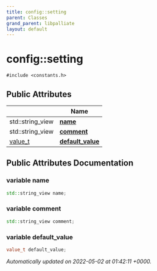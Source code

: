 ```yaml
---
title: config::setting
parent: Classes
grand_parent: libpalliate
layout: default
---
```


# config::setting






`#include <constants.h>`

## Public Attributes

|                | Name           |
| -------------- | -------------- |
| std::string_view | **[name](/libpalliate/generated/Classes/structconfig_1_1setting#variable-name)**  |
| std::string_view | **[comment](/libpalliate/generated/Classes/structconfig_1_1setting#variable-comment)**  |
| [value_t](/libpalliate/generated/Namespaces/namespaceconfig#using-value-t) | **[default_value](/libpalliate/generated/Classes/structconfig_1_1setting#variable-default-value)**  |

## Public Attributes Documentation

### variable name

```cpp
std::string_view name;
```


### variable comment

```cpp
std::string_view comment;
```


### variable default_value

```cpp
value_t default_value;
```



_Automatically updated on 2022-05-02 at 01:42:11 +0000._